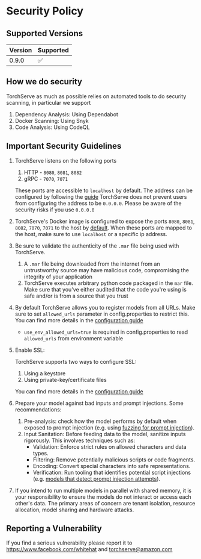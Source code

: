# Security Policy

## Supported Versions

| Version | Supported          |
|---------| ------------------ |
| 0.9.0   | :white_check_mark: |


## How we do security

TorchServe as much as possible relies on automated tools to do security scanning, in particular we support
1. Dependency Analysis: Using Dependabot
2. Docker Scanning: Using Snyk
3. Code Analysis: Using CodeQL

## Important Security Guidelines

1. TorchServe listens on the following ports
    1. HTTP - `8080`, `8081`, `8082`
    2. gRPC - `7070`, `7071`

    These ports are accessible to `localhost` by default.  The address can be configured by following the [guide](https://pytorch.org/serve/configuration.html#configure-torchserve-listening-address-and-port)
    TorchServe does not prevent users from configuring the address to be `0.0.0.0`. Please be aware of the security risks if you use `0.0.0.0`
2. TorchServe's Docker image is configured to expose the ports `8080`, `8081`, `8082`, `7070`, `7071` to the host by [default](https://github.com/pytorch/serve/blob/master/docker/Dockerfile). When these ports are mapped to the host, make sure to use `localhost` or a specific ip address.

3. Be sure to validate the authenticity of the `.mar` file being used with TorchServe.
    1. A `.mar` file being downloaded from the internet from an untrustworthy source may have malicious code, compromising the integrity of your application
    2. TorchServe executes arbitrary python code packaged in the `mar` file. Make sure that you've either audited that the code you're using is safe and/or is from a source that you trust
4. By default TorchServe allows you to register models from all URLs. Make sure to set `allowed_urls` parameter in config.properties to restrict this. You can find more details in the [configuration guide](https://pytorch.org/serve/configuration.html#other-properties)
    - `use_env_allowed_urls=true` is required in config.properties to read `allowed_urls` from environment variable
5. Enable SSL:

    TorchServe supports two ways to configure SSL:
    1. Using a keystore
    2. Using private-key/certificate files

    You can find more details in the [configuration guide](https://pytorch.org/serve/configuration.html#enable-ssl)
6. Prepare your model against bad inputs and prompt injections. Some recommendations:
    1. Pre-analysis: check how the model performs by default when exposed to prompt injection (e.g. using [fuzzing for prompt injection](https://github.com/FonduAI/awesome-prompt-injection?tab=readme-ov-file#tools)).
    2. Input Sanitation: Before feeding data to the model, sanitize inputs rigorously. This involves techniques such as:
        - Validation: Enforce strict rules on allowed characters and data types.
        - Filtering: Remove potentially malicious scripts or code fragments.
        - Encoding: Convert special characters into safe representations.
        - Verification: Run tooling that identifies potential script injections (e.g. [models that detect prompt injection attempts](https://python.langchain.com/docs/guides/safety/hugging_face_prompt_injection)).
7. If you intend to run multiple models in parallel with shared memory, it is your responsibility to ensure the models do not interact or access each other's data. The primary areas of concern are tenant isolation, resource allocation, model sharing and hardware attacks.




## Reporting a Vulnerability

If you find a serious vulnerability please report it to https://www.facebook.com/whitehat and torchserve@amazon.com
